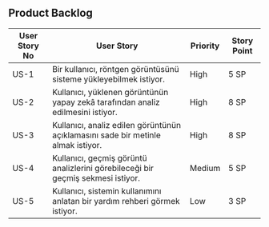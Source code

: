 ##  Product Backlog

| User Story No | User Story                                                                 | Priority | Story Point |
|---------------|-----------------------------------------------------------------------------|----------|-------------|
| US-1          | Bir kullanıcı, röntgen görüntüsünü sisteme yükleyebilmek istiyor.          | High     | 5 SP        |
| US-2          | Kullanıcı, yüklenen görüntünün yapay zekâ tarafından analiz edilmesini istiyor. | High     | 8 SP        |
| US-3          | Kullanıcı, analiz edilen görüntünün açıklamasını sade bir metinle almak istiyor. | High     | 8 SP        |
| US-4          | Kullanıcı, geçmiş görüntü analizlerini görebileceği bir geçmiş sekmesi istiyor. | Medium   | 5 SP        |
| US-5          | Kullanıcı, sistemin kullanımını anlatan bir yardım rehberi görmek istiyor. | Low      | 3 SP        |
